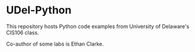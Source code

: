 # UDel-Python
This repository hosts Python code examples from University of Delaware's CIS106 class. 

Co-author of some labs is Ethan Clarke.

